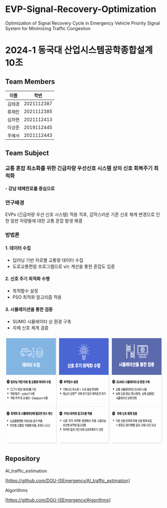# EVP-Signal-Recovery-Optimization
Optimization of Signal Recovery Cycle in Emergency Vehicle Priority Signal System for Minimizing Traffic Congestion

# 2024-1 동국대 산업시스템공학종합설계 10조

## Team Members
| 이름 | 학번 |
| --- | --- |
| 김태경 | 2021112387 |
| 류채린 | 2021112385 |
| 심차현 | 2021112413 |
| 이상준 | 2019112445 |
| 주예서 | 2021112443 |

## Team Subject
### 교통 혼잡 최소화를 위한 긴급차량 우선신호 시스템 상의 신호 회복주기 최적화 

#### - 강남 테헤란로를 중심으로



### 연구배경
EVPs (긴급차량 우선 신호 시스템) 적용 직후, 갑작스러운 기존 신호 체계 변경으로 인한 일반 차량들에 대한 교통 혼잡 발생 해결


### 방법론

#### 1. 데이터 수집
- 딥러닝 기반 차로별 교통량 데이터 수집
- 도로교통편람 프로그램으로 v/c 계산을 통한 혼잡도 입증

#### 2. 신호 주기 최적화 수행
- 목적함수 설정
- PSO 최적화 알고리즘 적용

#### 3. 시뮬레이션을 통한 검증
- SUMO 시뮬레이터 상 환경 구축
- 자체 신호 체계 검증

<img src="image/image.png" alt="그림1" width="700" height="350"/>


## Repository

AI_traffic_estimation

[https://github.com/DGU-ISEmergency/AI_traffic_estimation]

Algorithms

[https://github.com/DGU-ISEmergency/Algorithms]
